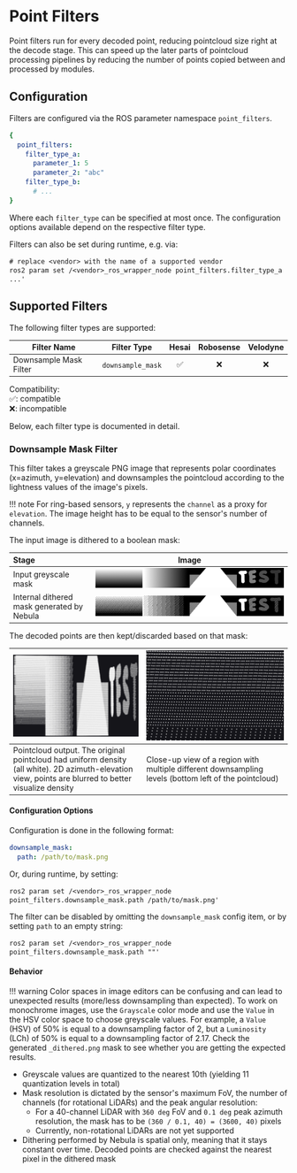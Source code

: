 # Point Filters

Point filters run for every decoded point, reducing pointcloud size right at the decode stage.
This can speed up the later parts of pointcloud processing pipelines by reducing the number of points copied between and processed by modules.

## Configuration

Filters are configured via the ROS parameter namespace `point_filters`.

```yaml
{
  point_filters:
    filter_type_a:
      parameter_1: 5
      parameter_2: "abc"
    filter_type_b:
      # ...
}
```

Where each `filter_type` can be specified at most once.
The configuration options available depend on the respective filter type.

Filters can also be set during runtime, e.g. via:

```shell
# replace <vendor> with the name of a supported vendor
ros2 param set /<vendor>_ros_wrapper_node point_filters.filter_type_a ...'
```

## Supported Filters

The following filter types are supported:

| Filter Name            | Filter Type       | Hesai | Robosense | Velodyne |
| ---------------------- | ----------------- | :---: | :-------: | :------: |
| Downsample Mask Filter | `downsample_mask` |  ✅   |    ❌     |    ❌    |

Compatibility:  
✅: compatible  
❌: incompatible

Below, each filter type is documented in detail.

### Downsample Mask Filter

This filter takes a greyscale PNG image that represents polar coordinates (x=azimuth, y=elevation)
and downsamples the pointcloud according to the lightness values of the image's pixels.

<!-- prettier-ignore-start -->
!!! note
    For ring-based sensors, `y` represents the `channel` as a proxy for `elevation`.
    The image height has to be equal to the sensor's number of channels.
<!-- prettier-ignore-end -->

The input image is dithered to a boolean mask:

| Stage                                      |                         Image                         |
| :----------------------------------------- | :---------------------------------------------------: |
| Input greyscale mask                       |     ![Greyscale mask](filters/at128_test_roi.png)     |
| Internal dithered mask generated by Nebula | ![Dithered mask](filters/at128_test_roi_dithered.png) |

The decoded points are then kept/discarded based on that mask:

| ![Pointcloud density](filters/at128_test_roi_cloud.png)                                                                                               | ![Pointcloud closeup](filters/at128_test_roi_cloud_closeup.png)                                       |
| ----------------------------------------------------------------------------------------------------------------------------------------------------- | ----------------------------------------------------------------------------------------------------- |
| Pointcloud output. The original pointcloud had uniform density (all white). 2D azimuth-elevation view, points are blurred to better visualize density | Close-up view of a region with multiple different downsampling levels (bottom left of the pointcloud) |

#### Configuration Options

Configuration is done in the following format:

```yaml
downsample_mask:
  path: /path/to/mask.png
```

Or, during runtime, by setting:

```shell
ros2 param set /<vendor>_ros_wrapper_node point_filters.downsample_mask.path /path/to/mask.png'
```

The filter can be disabled by omitting the `downsample_mask` config item, or by setting `path` to an empty string:

```shell
ros2 param set /<vendor>_ros_wrapper_node point_filters.downsample_mask.path ""'
```

#### Behavior

<!-- prettier-ignore-start -->
!!! warning
    Color spaces in image editors can be confusing and can lead to unexpected results (more/less downsampling than expected). 
    To work on monochrome images, use the `Grayscale` color mode and use the `Value` in the HSV color space to choose greyscale values.
    For example, a `Value` (HSV) of 50% is equal to a downsampling factor of 2, but a `Luminosity` (LCh) of 50% is equal to a downsampling factor of 2.17.
    Check the generated `_dithered.png` mask to see whether you are getting the expected results.
<!-- prettier-ignore-end -->

- Greyscale values are quantized to the nearest 10th (yielding 11 quantization levels in total)
- Mask resolution is dictated by the sensor's maximum FoV, the number of channels (for rotational LiDARs) and the peak angular resolution:
  - For a 40-channel LiDAR with `360 deg` FoV and `0.1 deg` peak azimuth resolution, the mask has to be `(360 / 0.1, 40) = (3600, 40)` pixels
  - Currently, non-rotational LiDARs are not yet supported
- Dithering performed by Nebula is spatial only, meaning that it stays constant over time. Decoded points are checked against the nearest pixel in the dithered mask
